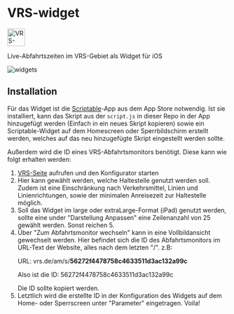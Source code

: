 <h1>VRS-widget</h1> 
  <img src='https://upload.wikimedia.org/wikipedia/commons/thumb/d/db/Verkehrsverbund_Rhein-Sieg.svg/1200px-Verkehrsverbund_Rhein-Sieg.svg.png' width='40px' alt='VRS-Logo'/>
<p>Live-Abfahrtszeiten im VRS-Gebiet als Widget für iOS</p>
<img src='https://github.com/janmartchouk/vrs-widget/assets/19735475/527b40c7-e9e4-4423-a344-0f030f2f384a' alt='widgets' /> 

<h2>Installation</h2>
<p>Für das Widget ist die <a href='https://apps.apple.com/de/app/scriptable/id1405459188'>Scriptable</a>-App aus dem App Store notwendig. Ist sie installiert, kann das Skript aus der <code>script.js</code> in dieser Repo in der App hinzugefügt werden (Einfach in ein neues Skript kopieren) sowie ein Scriptable-Widget auf dem Homescreen oder Sperrbildschirm erstellt werden, welches auf das neu hinzugefügte Skript eingestellt werden sollte. </p>
<p>Außerdem wird die ID eines VRS-Abfahrtsmonitors benötigt. Diese kann wie folgt erhalten werden:</p>
<ol>
  <li><a href='https://www.vrs.de/fahren/haltestellenauskunft/abfahrtsmonitor'>VRS-Seite</a> aufrufen und den Konfigurator starten</li>
  <li>Hier kann gewählt werden, welche Haltestelle genutzt werden soll. Zudem ist eine Einschränkung nach Verkehrsmittel, Linien und Linienrichtungen, sowie der minimalen Anreisezeit zur Haltestelle möglich.</li>
  <li>Soll das Widget im large oder extraLarge-Format (iPad) genutzt werden, sollte eine under "Darstellung Anpassen" eine Zeilenanzahl von 25 gewählt werden. Sonst reichen 5.</li>
  <li>Über "Zum Abfahrtsmonitor wechseln" kann in eine Vollbildansicht gewechselt werden. Hier befindet sich die ID des Abfahrtsmonitors im URL-Text der Website, alles nach dem letzten "/". z.B:
  <p>URL: vrs.de/am/s/<b>56272f4478758c4633511d3ac132a99c</b></p>
  <p>Also ist die ID: 56272f4478758c4633511d3ac132a99c</p>
  Die ID sollte kopiert werden.</li>
  <li>Letztlich wird die erstellte ID in der Konfiguration des Widgets auf dem Home- oder Sperrscreen unter "Parameter" eingetragen. Voila!</li>
</ol>
